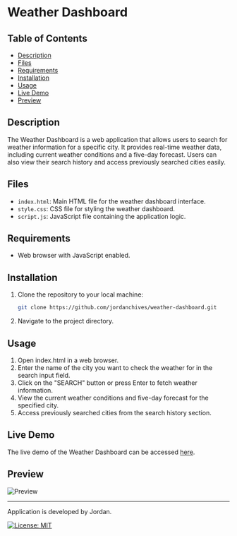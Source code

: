 # Weather Dashboard

## Table of Contents
- [Description](#description)
- [Files](#files)
- [Requirements](#requirements)
- [Installation](#installation)
- [Usage](#usage)
- [Live Demo](#live-demo)
- [Preview](#preview)

## Description
The Weather Dashboard is a web application that allows users to search for weather information for a specific city. It provides real-time weather data, including current weather conditions and a five-day forecast. Users can also view their search history and access previously searched cities easily.

## Files
- `index.html`: Main HTML file for the weather dashboard interface.
- `style.css`: CSS file for styling the weather dashboard.
- `script.js`: JavaScript file containing the application logic.

## Requirements
- Web browser with JavaScript enabled.

## Installation
1. Clone the repository to your local machine:

   ```bash
   git clone https://github.com/jordanchives/weather-dashboard.git

2. Navigate to the project directory.

## Usage
1. Open index.html in a web browser.
2. Enter the name of the city you want to check the weather for in the search input field.
3. Click on the "SEARCH" button or press Enter to fetch weather information.
4. View the current weather conditions and five-day forecast for the specified city.
5. Access previously searched cities from the search history section.

## Live Demo
The live demo of the Weather Dashboard can be accessed [here](https://jordanchives.github.io/weather-dashboard/).

## Preview
![Preview](./assets/weather-demo.gif)

---

Application is developed by Jordan.

[![License: MIT](https://img.shields.io/badge/License-MIT-yellow.svg)](LICENSE)